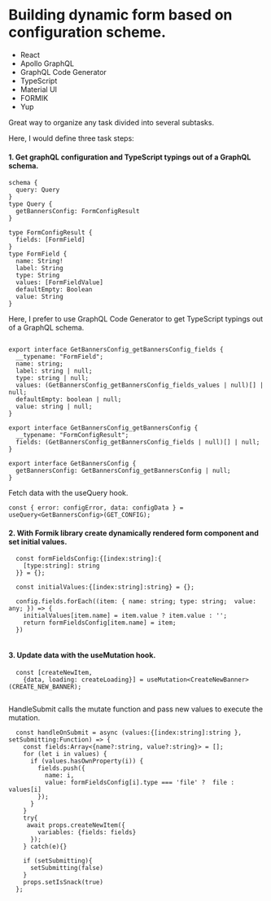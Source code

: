 

# Building dynamic form based on configuration scheme.


- React
- Apollo GraphQL
- GraphQL Code Generator
- TypeScript
- Material UI
- FORMIK
- Yup


Great way to organize any task divided into several subtasks.

Here, I would define three task steps:
#### 1. Get graphQL configuration and TypeScript typings out of a GraphQL schema. 

```
schema {
  query: Query
}
type Query {
  getBannersConfig: FormConfigResult
}

type FormConfigResult {
  fields: [FormField]
}
type FormField {
  name: String!
  label: String
  type: String
  values: [FormFieldValue]
  defaultEmpty: Boolean
  value: String
}

```

Here, I prefer to use GraphQL Code Generator to get TypeScript typings out of a GraphQL schema. 

```

export interface GetBannersConfig_getBannersConfig_fields {
  __typename: "FormField";
  name: string;
  label: string | null;
  type: string | null;
  values: (GetBannersConfig_getBannersConfig_fields_values | null)[] | null;
  defaultEmpty: boolean | null;
  value: string | null;
}

export interface GetBannersConfig_getBannersConfig {
  __typename: "FormConfigResult";
  fields: (GetBannersConfig_getBannersConfig_fields | null)[] | null;
}

export interface GetBannersConfig {
  getBannersConfig: GetBannersConfig_getBannersConfig | null;
}

```

Fetch data with the useQuery hook.

```
const { error: configError, data: configData } = useQuery<GetBannersConfig>(GET_CONFIG);

```


#### 2. With Formik library create dynamically rendered form component and set initial values.

```
  const formFieldsConfig:{[index:string]:{
    [type:string]: string
  }} = {};

  const initialValues:{[index:string]:string} = {};

  config.fields.forEach((item: { name: string; type: string;  value: any; }) => {
    initialValues[item.name] = item.value ? item.value : '';
    return formFieldsConfig[item.name] = item;
  })
  
  ```


#### 3. Update data with the useMutation hook.

```
  const [createNewItem, 
    {data, loading: createLoading}] = useMutation<CreateNewBanner>(CREATE_NEW_BANNER);
    
``` 

HandleSubmit calls the mutate function and pass new values to execute the mutation.

```
  const handleOnSubmit = async (values:{[index:string]:string }, setSubmitting:Function) => {
    const fields:Array<{name?:string, value?:string}> = [];
    for (let i in values) {
      if (values.hasOwnProperty(i)) {
        fields.push({
          name: i,
          value: formFieldsConfig[i].type === 'file' ?  file : values[i]
        });
      }
    }
    try{
     await props.createNewItem({
        variables: {fields: fields}
      });
    } catch(e){}
    
    if (setSubmitting){
      setSubmitting(false)
    }
    props.setIsSnack(true)
  };
  
  ```

